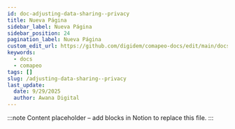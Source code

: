 ```yaml
---
id: doc-adjusting-data-sharing--privacy
title: Nueva Página
sidebar_label: Nueva Página
sidebar_position: 24
pagination_label: Nueva Página
custom_edit_url: https://github.com/digidem/comapeo-docs/edit/main/docs/managing-data--privacy/adjusting-data-sharing--privacy.md
keywords:
  - docs
  - comapeo
tags: []
slug: /adjusting-data-sharing--privacy
last_update:
  date: 9/29/2025
  author: Awana Digital
---
```


<!-- Placeholder content generated automatically because the Notion page is missing a Website Block. -->

:::note
Content placeholder – add blocks in Notion to replace this file.
:::
